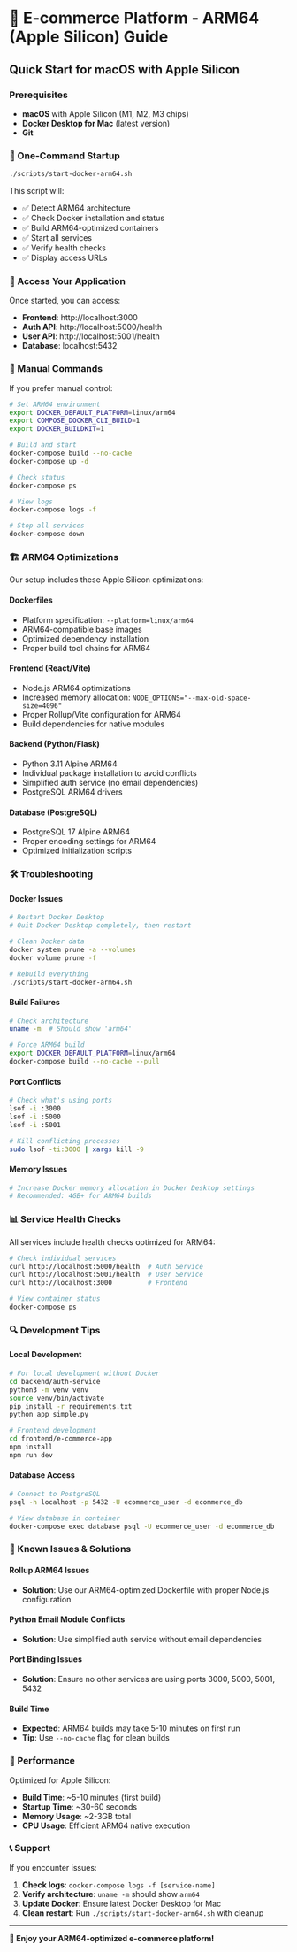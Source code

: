 # 🍎 E-commerce Platform - ARM64 (Apple Silicon) Guide

## Quick Start for macOS with Apple Silicon

### Prerequisites
- **macOS** with Apple Silicon (M1, M2, M3 chips)
- **Docker Desktop for Mac** (latest version)
- **Git**

### 🚀 One-Command Startup

```bash
./scripts/start-docker-arm64.sh
```

This script will:
- ✅ Detect ARM64 architecture
- ✅ Check Docker installation and status
- ✅ Build ARM64-optimized containers
- ✅ Start all services
- ✅ Verify health checks
- ✅ Display access URLs

### 📱 Access Your Application

Once started, you can access:
- **Frontend**: http://localhost:3000
- **Auth API**: http://localhost:5000/health
- **User API**: http://localhost:5001/health
- **Database**: localhost:5432

### 🔧 Manual Commands

If you prefer manual control:

```bash
# Set ARM64 environment
export DOCKER_DEFAULT_PLATFORM=linux/arm64
export COMPOSE_DOCKER_CLI_BUILD=1
export DOCKER_BUILDKIT=1

# Build and start
docker-compose build --no-cache
docker-compose up -d

# Check status
docker-compose ps

# View logs
docker-compose logs -f

# Stop all services
docker-compose down
```

### 🏗️ ARM64 Optimizations

Our setup includes these Apple Silicon optimizations:

#### **Dockerfiles**
- Platform specification: `--platform=linux/arm64`
- ARM64-compatible base images
- Optimized dependency installation
- Proper build tool chains for ARM64

#### **Frontend (React/Vite)**
- Node.js ARM64 optimizations
- Increased memory allocation: `NODE_OPTIONS="--max-old-space-size=4096"`
- Proper Rollup/Vite configuration for ARM64
- Build dependencies for native modules

#### **Backend (Python/Flask)**
- Python 3.11 Alpine ARM64
- Individual package installation to avoid conflicts
- Simplified auth service (no email dependencies)
- PostgreSQL ARM64 drivers

#### **Database (PostgreSQL)**
- PostgreSQL 17 Alpine ARM64
- Proper encoding settings for ARM64
- Optimized initialization scripts

### 🛠️ Troubleshooting

#### **Docker Issues**
```bash
# Restart Docker Desktop
# Quit Docker Desktop completely, then restart

# Clean Docker data
docker system prune -a --volumes
docker volume prune -f

# Rebuild everything
./scripts/start-docker-arm64.sh
```

#### **Build Failures**
```bash
# Check architecture
uname -m  # Should show 'arm64'

# Force ARM64 build
export DOCKER_DEFAULT_PLATFORM=linux/arm64
docker-compose build --no-cache --pull
```

#### **Port Conflicts**
```bash
# Check what's using ports
lsof -i :3000
lsof -i :5000
lsof -i :5001

# Kill conflicting processes
sudo lsof -ti:3000 | xargs kill -9
```

#### **Memory Issues**
```bash
# Increase Docker memory allocation in Docker Desktop settings
# Recommended: 4GB+ for ARM64 builds
```

### 📊 Service Health Checks

All services include health checks optimized for ARM64:

```bash
# Check individual services
curl http://localhost:5000/health  # Auth Service
curl http://localhost:5001/health  # User Service  
curl http://localhost:3000         # Frontend

# View container status
docker-compose ps
```

### 🔍 Development Tips

#### **Local Development**
```bash
# For local development without Docker
cd backend/auth-service
python3 -m venv venv
source venv/bin/activate
pip install -r requirements.txt
python app_simple.py

# Frontend development
cd frontend/e-commerce-app
npm install
npm run dev
```

#### **Database Access**
```bash
# Connect to PostgreSQL
psql -h localhost -p 5432 -U ecommerce_user -d ecommerce_db

# View database in container
docker-compose exec database psql -U ecommerce_user -d ecommerce_db
```

### 🚨 Known Issues & Solutions

#### **Rollup ARM64 Issues**
- **Solution**: Use our ARM64-optimized Dockerfile with proper Node.js configuration

#### **Python Email Module Conflicts**
- **Solution**: Use simplified auth service without email dependencies

#### **Port Binding Issues**
- **Solution**: Ensure no other services are using ports 3000, 5000, 5001, 5432

#### **Build Time**
- **Expected**: ARM64 builds may take 5-10 minutes on first run
- **Tip**: Use `--no-cache` flag for clean builds

### 🎯 Performance

Optimized for Apple Silicon:
- **Build Time**: ~5-10 minutes (first build)
- **Startup Time**: ~30-60 seconds
- **Memory Usage**: ~2-3GB total
- **CPU Usage**: Efficient ARM64 native execution

### 📞 Support

If you encounter issues:

1. **Check logs**: `docker-compose logs -f [service-name]`
2. **Verify architecture**: `uname -m` should show `arm64`
3. **Update Docker**: Ensure latest Docker Desktop for Mac
4. **Clean restart**: Run `./scripts/start-docker-arm64.sh` with cleanup

---

**🎉 Enjoy your ARM64-optimized e-commerce platform!** 